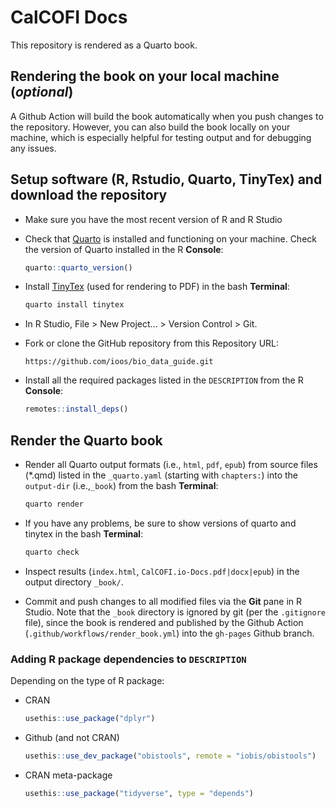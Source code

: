 # CalCOFI Docs

This repository is rendered as a Quarto book.

## Rendering the book on your local machine (_optional_)

A Github Action will build the book automatically when you push changes to the repository. However, you can also build the book locally on your machine, which is especially helpful for testing output and for  debugging any issues.

## Setup software (R, Rstudio, Quarto, TinyTex) and download the repository

* Make sure you have the most recent version of R and R Studio

* Check that [Quarto](https://quarto.org/docs/get-started/) is installed and functioning on your machine. Check the version of Quarto installed in the R **Console**:
  ```r
  quarto::quarto_version()
  ```

* Install [TinyTex](https://yihui.org/tinytex/) (used for rendering to PDF) in the bash **Terminal**:
  ```bash
  quarto install tinytex
  ```

* In R Studio, File > New Project... > Version Control > Git.

* Fork or clone the GitHub repository from this Repository URL: 
  ```
  https://github.com/ioos/bio_data_guide.git
  ```

* Install all the required packages listed in the `DESCRIPTION` from the R **Console**:
  ```r
  remotes::install_deps()
  ```

## Render the Quarto book

* Render all Quarto output formats (i.e., `html`, `pdf`, `epub`) from source files (\*.qmd) listed in the `_quarto.yaml` (starting with `chapters:`) into the `output-dir` (i.e.,`_book`)  from the bash **Terminal**:
  ```bash
  quarto render
  ```

* If you have any problems, be sure to show versions of quarto and tinytex in the bash **Terminal**:
  ```bash
  quarto check
  ```
  
* Inspect results (`index.html`, `CalCOFI.io-Docs.pdf|docx|epub`) in the output directory `_book/`.

* Commit and push changes to all modified files via the **Git** pane in R Studio. Note that the `_book` directory is ignored by git (per the `.gitignore` file), since the book is rendered and published by the Github Action (`.github/workflows/render_book.yml`) into the `gh-pages` Github branch.

### Adding R package dependencies to `DESCRIPTION`

Depending on the type of R package:

* CRAN
  ```r
  usethis::use_package("dplyr")
  ```
  
* Github (and not CRAN)
  ```r
  usethis::use_dev_package("obistools", remote = "iobis/obistools")
  ```
  
* CRAN meta-package
  ```r
  usethis::use_package("tidyverse", type = "depends")
  ```
